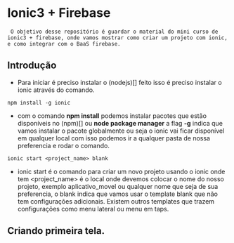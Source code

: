 # Ionic3 + Firebase


	 O objetivo desse repositório é guardar o material do mini curso de ionic3 + firebase, onde vamos mostrar como criar um projeto com ionic, e como integrar com o BaaS firebase.


## Introdução

- Para iniciar é preciso instalar o (nodejs)[] feito isso é preciso instalar o ionic através do comando.
````
npm install -g ionic
````
- com o comando **npm install** podemos instalar pacotes que estão disponíveis no (npm)[] ou **node package manager** a flag **-g** indica que vamos instalar o pacote globalmente ou seja o ionic vai ficar disponível em qualquer local com isso podemos ir a qualquer pasta de nossa preferencia e rodar o comando.
````
ionic start <project_name> blank
````
- ionic start é o comando para criar um novo projeto usando o ionic onde tem <project_name> é o local onde devemos colocar o nome do nosso projeto, exemplo aplicativo_movel ou qualquer nome que seja de sua preferencia, o blank indica que vamos usar o template blank que não tem configurações adicionais. Existem outros templates que trazem configurações como menu lateral ou menu em taps.

## Criando primeira tela.

